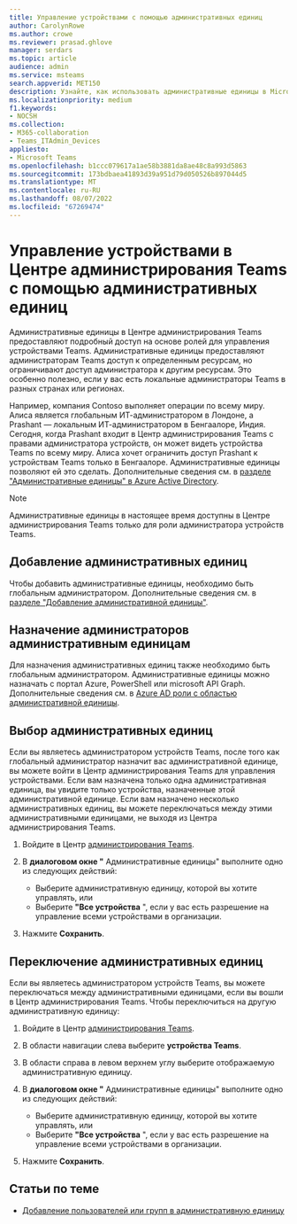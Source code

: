 ```yaml
---
title: Управление устройствами с помощью административных единиц
author: CarolynRowe
ms.author: crowe
ms.reviewer: prasad.ghlove
manager: serdars
ms.topic: article
audience: admin
ms.service: msteams
search.appverid: MET150
description: Узнайте, как использовать административные единицы в Microsoft Teams
ms.localizationpriority: medium
f1.keywords:
- NOCSH
ms.collection:
- M365-collaboration
- Teams_ITAdmin_Devices
appliesto:
- Microsoft Teams
ms.openlocfilehash: b1ccc079617a1ae58b3881da8ae48c8a993d5863
ms.sourcegitcommit: 173bdbaea41893d39a951d79d050526b897044d5
ms.translationtype: MT
ms.contentlocale: ru-RU
ms.lasthandoff: 08/07/2022
ms.locfileid: "67269474"
---
```

# <a name="manage-devices-in-the-teams-admin-center-with-administrative-units"></a>Управление устройствами в Центре администрирования Teams с помощью административных единиц

Административные единицы в Центре администрирования Teams предоставляют подробный доступ на основе ролей для управления устройствами Teams. Административные единицы предоставляют администраторам Teams доступ к определенным ресурсам, но ограничивают доступ администратора к другим ресурсам. Это особенно полезно, если у вас есть локальные администраторы Teams в разных странах или регионах.

Например, компания Contoso выполняет операции по всему миру. Алиса является глобальным ИТ-администратором в Лондоне, а Prashant — локальным ИТ-администратором в Бенгаалоре, Индия. Сегодня, когда Prashant входит в Центр администрирования Teams с правами администратора устройств, он может видеть устройства Teams по всему миру. Алиса хочет ограничить доступ Prashant к устройствам Teams только в Бенгаалоре. Административные единицы позволяют ей это сделать. Дополнительные сведения см. в [разделе "Административные единицы" в Azure Active Directory](/azure/active-directory/roles/administrative-units).

> [!NOTE]
> Административные единицы в настоящее время доступны в Центре администрирования Teams только для роли администратора устройств Teams.

## <a name="add-administrative-units"></a>Добавление административных единиц

Чтобы добавить административные единицы, необходимо быть глобальным администратором. Дополнительные сведения см. в [разделе "Добавление административной единицы"](/azure/active-directory/roles/admin-units-manage#add-an-administrative-unit).

## <a name="assign-admins-to-administrative-units"></a>Назначение администраторов административным единицам

Для назначения административных единиц также необходимо быть глобальным администратором. Административные единицы можно назначать с портал Azure, PowerShell или microsoft API Graph. Дополнительные сведения см. в [Azure AD роли с областью административной единицы](/azure/active-directory/roles/admin-units-assign-roles).

## <a name="select-administrative-units"></a>Выбор административных единиц

Если вы являетесь администратором устройств Teams, после того как глобальный администратор назначит вас административной единице, вы можете войти в Центр администрирования Teams для управления устройствами. Если вам назначена только одна административная единица, вы увидите только устройства, назначенные этой административной единице. Если вам назначено несколько административных единиц, вы можете переключаться между этими административными единицами, не выходя из Центра администрирования Teams. 

1. Войдите в Центр [администрирования Teams](https://go.microsoft.com/fwlink/p/?linkid=2024339).

2. В **диалоговом окне "** Административные единицы" выполните одно из следующих действий:
    - Выберите административную единицу, которой вы хотите управлять, или 
    - Выберите **"Все устройства** ", если у вас есть разрешение на управление всеми устройствами в организации.

3. Нажмите **Сохранить**.

## <a name="switch-administrative-units"></a>Переключение административных единиц

Если вы являетесь администратором устройств Teams, вы можете переключаться между административными единицами, если вы вошли в Центр администрирования Teams. Чтобы переключиться на другую административную единицу:

1. Войдите в Центр [администрирования Teams](https://go.microsoft.com/fwlink/p/?linkid=2024339).

2. В области навигации слева выберите **устройства Teams**.

3. В области справа в левом верхнем углу выберите отображаемую административную единицу.

4. В **диалоговом окне "** Административные единицы" выполните одно из следующих действий:
    - Выберите административную единицу, которой вы хотите управлять, или 
    - Выберите **"Все устройства** ", если у вас есть разрешение на управление всеми устройствами в организации.

5. Нажмите **Сохранить**.

## <a name="related-topics"></a>Статьи по теме

- [Добавление пользователей или групп в административную единицу](/azure/active-directory/roles/admin-units-members-add)

